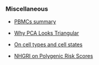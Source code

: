 ### Miscellaneous

* [PBMCs summary](https://www.akadeum.com/blog/what-are-pbmc-human-pbmc-cells/)

* [Why PCA Looks Triangular](https://towardsdatascience.com/why-pca-looks-triangular-a642daac721a)

* [On cell types and cell states](https://mbernste.github.io/posts/cell_types_cell_states/)

* [NHGRI on Polygenic Risk Scores](https://www.genome.gov/Health/Genomics-and-Medicine/Polygenic-risk-scores)
